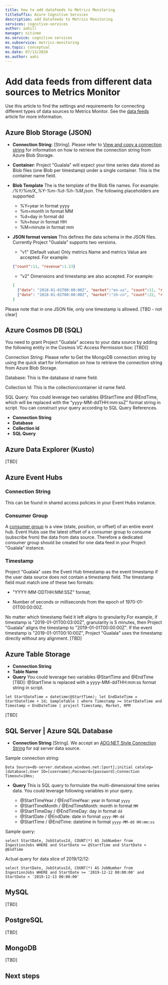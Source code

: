 ```yaml
---
title: how to add datafeeds to Metrics Monitoring
titleSuffix: Azure Cognitive Services
description: add Datafeeds to Metrics Monitoring
services: cognitive-services
author: aahill
manager: nitinme
ms.service: cognitive-services
ms.subservice: metrics-monitoring
ms.topic: conceptual
ms.date: 07/13/2020
ms.author: aahi
---
```


# Add data feeds from different data sources to Metrics Monitor

Use this article to find the settings and requirements for connecting different types of data sources to Metrics Monitor. See the [data feeds](adding-data-feeds-overview.md) article for more information.

## Azure Blob Storage (JSON)

* **Connection String**: [String]. Please refer to [View and copy a connection string](https://docs.microsoft.com/en-us/azure/storage/common/storage-configure-connection-string#view-and-copy-a-connection-string) for information on how to retrieve the connection string from Azure Blob Storage.

* **Container**: Project "Gualala" will expect your time series data stored as Blob files (one Blob per timestamp) under a single container. This is the container name field.

* **Blob Template**
The is the template of the Blob file names. For example: */%Y/%m/X_%Y-%m-%d-%h-%M.json*. The following placeholders are supported:
  * %Y=year in format yyyy
  * %m=month in format MM
  * %d=day in format dd
  * %h=hour in format HH
  * %M=minute in format mm

* **JSON format version**
This defines the data schema in the JSON files. Currently Project "Gualala" supports two versions.
  * "v1" (Default value)
  Only metrics Name and metrics Value are accepted. For example:

  ``` JSON
  {"count":11, "revenue":1.23}
  ```

  * "v2"
  Dimensions and timestamp are also accepted. For example:
  
  ``` JSON
  [
    {"date": "2018-01-01T00:00:00Z", "market":"en-us", "count":11, "revenue":1.23},
    {"date": "2018-01-01T00:00:00Z", "market":"zh-cn", "count":22, "revenue":4.56}
  ]
  ```

Please note that in one JSON file, only one timestamp is allowed. [TBD - not clear]

## Azure Cosmos DB (SQL)

You need to grant Project "Gualala" access to your data source by adding the following entity in the Cosmos VC Access Permission box: [TBD]] 

Connection String: Please refer to Get the MongoDB connection string by using the quick start for information on how to retrieve the connection string from Azure Blob Storage. 

Database: This is the database id name field. 

Collection Id: This is the collection/container id name field. 

SQL Query: You could leverage two variables @StartTime and @EndTime, which will be replaced with the “yyyy-MM-ddTHH:mm:ssZ” format string in script. You can construct your query according to SQL Query References. 



* **Connection String**
* **Database**
* **Collection Id**
* **SQL Query**

## Azure Data Explorer (Kusto)

[TBD]

## Azure Event Hubs



### Connection String

This can be found in shared access policies in your Event Hubs instance.

### Consumer Group

A [consumer group](https://docs.microsoft.com/azure/event-hubs/event-hubs-features#consumer-groups) is a view (state, position, or offset) of an entire event hub.
Event Hubs use the latest offset of a consumer group to consume (subscribe from) the data from data source. Therefore a dedicated consumer group should be created for one data feed in your Project "Gualala" instance.

### Timestamp

Project "Gualala" uses the Event Hub timestamp as the event timestamp if the user data source does not contain a timestamp field.
The timestamp field must match one of these two formats:

* "YYYY-MM-DDTHH:MM:SSZ" format;

* Number of seconds or milliseconds from the epoch of 1970-01-01T00:00:00Z.

No matter which timestamp field it left aligns to granularity.For example, if timestamp is "2019-01-01T00:03:00Z", granularity is 5 minutes, then Project "Gualala" aligns the timestamp to "2019-01-01T00:00:00Z". If the event timestamp is "2019-01-01T00:10:00Z",  Project "Gualala" uses the timestamp directly without any alignment.
[TBD]







## Azure Table Storage

* **Connection String**
* **Table Name**
* **Query**
You could leverage two variables @StartTime and @EndTime [TBD]:
@StartTime is replaced with a yyyy-MM-ddTHH:mm:ss format string in script.

``` mssql
let StartDateTime = datetime(@StartTime); let EndDateTime = StartDateTime + 1d; SampleTable | where Timestamp >= StartDateTime and Timestamp < EndDateTime | project Timestamp, Market, RPM
```

[TBD]

## SQL Server | Azure SQL Database

* **Connection String** [String]. We accept an [ADO.NET Style Connection String](https://docs.microsoft.com/en-us/dotnet/framework/data/adonet/connection-string-syntax) for sql server data source.

Sample connection string:

```text
Data Source=db-server.database.windows.net:[port];initial catalog=[database];User ID=[username];Password=[password];Connection Timeout=10ms;
```

* **Query** This is SQL query to formulate the multi-dimensional time series data. You could leverage following variables in your query.

  * @StartTimeYear / @EndTimeYear: year in format `yyyy`
  * @StartTimeMonth / @EndTimeMonth: month in format `MM`
  * @StartTimeDay / @EndTimeDay: day in format `dd`
  * @StartDate / @EndDate: date in format `yyyy-MM-dd`
  * @StartTime / @EndTime: datetime in format `yyyy-MM-dd HH:mm:ss`

Sample query:

``` mssql
select StartDate, JobStatusId, COUNT(*) AS JobNumber from IngestionJobs WHERE and StartDate >= @StartTime and StartDate < @EndTime
```

Actual query for data slice of 2019/12/12:

``` mssql
select StartDate, JobStatusId, COUNT(*) AS JobNumber from IngestionJobs WHERE and StartDate >= '2019-12-12 00:00:00' and StartDate < '2019-12-13 00:00:00'
```

## MySQL

[TBD]

## PostgreSQL

[TBD]

## MongoDB

[TBD]

## Next steps
